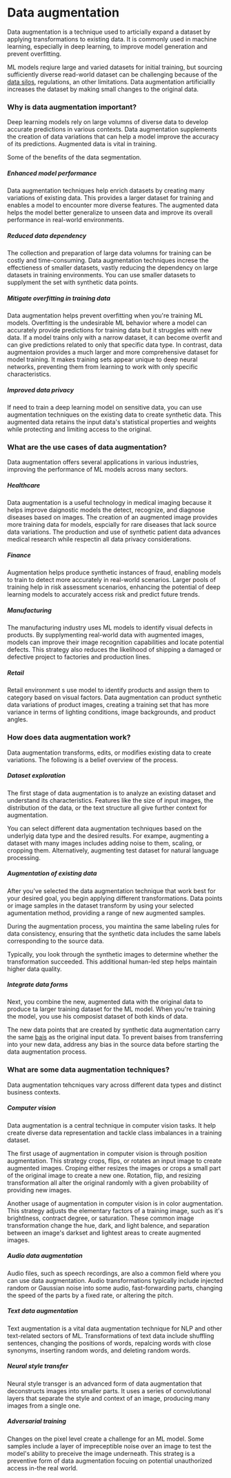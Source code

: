 # Data augmentation

Data augmentation is a technique used to articially expand a dataset by applying transformations to existing data. It is commonly used in machine learning, especially in deep learning, to improve model generation and prevent overfitting.

ML models reqiure large and varied datasets for initial training, but sourcing sufficiently diverse read-world dataset can be challenging because of the [data silos](data-silos.md), regulations, an other limitations. Data augmentation artificiallly increases the dataset by making small changes to the original data.

### Why is data augmentation important?

Deep learning models rely on large volumns of diverse data to develop accurate predictions in various contexts. Data augmentation supplements the creation of data variations that can help a model improve the accuracy of its predictions. Augmented data is vital in training.

Some of the benefits of the data segmentation.

##### Enhanced model performance

Data augmentation techniques help enrich datasets by creating many variations of existing data. This provides a larger dataset for training and enables a model to encounter more diverse features. The augmented data helps the model better generalize to unseen data and improve its overall performance in real-world environments.

##### Reduced data dependency

The collection and preparation of large data volumns for training can be costly and time-consuming. Data augmentation techniques increse the effectieness of smaller datasets, vastly reducing the dependency on large datasets in training environments. You can use smaller datasets to supplyment the set with synthetic data points.

##### Mitigate overfitting in training data

Data augmentation helps prevent overfitting when you're training ML models. Overfitting is the undesirable ML behavior where a model can accurately provide predictions for training data but it struggles with new data. If a model trains only with a narrow dataset, it can become overfit and can give predictions related to only that specific data type. In contrast, data augmentaion provides a much larger and more comprehensive dataset for model training. It makes training sets appear unique to deep neural networks, preventing them from learning to work with only specific characteristics.

##### Improved data privacy

If need to train a deep learning model on sensitive data, you can use augmentation techniques on the existing data to create synthetic data. This augmented data retains the input data's statistical properties and weights while protecting and limiting access to the original.

### What are the use cases of data augmentation?

Data augmentation offers several applications in various industries, improving the performance of ML models across many sectors.

##### Healthcare

Data augmentation is a useful technology in medical imaging because it helps improve daignostic models the detect, recognize, and diagnose diseases based on images. The creation of an augmented image provides more training data for models, espcially for rare diseases that lack source data variations. The production and use of synthetic patient data advances medical research while respectin all data privacy considerations.

##### Finance

Augmentation helps produce synthetic instances of fraud, enabling models to train to detect more accurately in real-world scenarios. Larger pools of training help in risk assessment scenarios, enhancing the potential of deep learning models to accurately access risk and predict future trends.

##### Manufacturing

The manufacturing industry uses ML models to identify visual defects in products. By supplymenting real-world data with augmented images, models can improve their image recognition capabilities and locate potential defects. This strategy also reduces the likelihood of shipping a damaged or defective project to factories and production lines.

##### Retail

Retail environment s use model to identify products and assign them to category based on visual factors. Data augmentation can product synthetic data variations of product images, creating a training set that has more variance in terms of lighting conditions, image backgrounds, and product angles.

### How does data augmentation work?

Data augmentation transforms, edits, or modifies existing data to create variations. The following is a belief overview of the process.

##### Dataset exploration

The first stage of data augmentation is to analyze an existing dataset and understand its characteristics. Features like the size of input images, the distribution of the data, or the text structure all give further context for augmentation.

You can select different data augmentation techniques based on the underlyig data type and the desired results. For exampe, augmenting a dataset with many images includes adding noise to them, scaling, or cropping them. Alternatively, augmenting test dataset for natural language processing.

##### Augmentation of existing data

After you've selected the data augmentation technique that work best for your desired goal, you begin applying different transformations. Data points or image samples in the dataset transform by using your selected agumentation method, providing a range of new augmented samples.

During the augmentation process, you maintina the same labeling rules for data consistency, ensuring that the synthetic data includes the same labels corresponding to the source data.


Typically, you look through the synthetic images to determine whether the transformation succeeded. This additional human-led step helps maintain higher data quality.

##### Integrate data forms

Next, you combine the new, augmented data with the original data to produce ta larger training dataset for the ML model. When you're training the model, you use his composist dataset of both kinds of data.

The new data points that are created by synthetic data augmentation carry the same [bais](bais.md) as the original input data. To prevent baises from transferring into your new data, address any bias in the source data before starting the data augmentation process.


### What are some data augmentation techniques?

Data augmentation tehcniques vary across different data types and distinct business contexts.

##### Computer vision

Data augmentation is a central technique in computer vision tasks. It help create diverse data representation and tackle class imbalances in a training dataset.

The first usage of augmentation in computer vision is through position augmentation. This strategy crops, flips, or rotates an input image to create augmented images. Croping either resizes the images or crops a small part of the original image to create a new one. Rotation, flip, and resizing transformation all alter the original randomly with a given probability of providing new images.

Another usage of augmentation in computer vision is in color augmentation. This strategy adjusts the elementary factors of a training image, such as it's brightlness, contract degree, or saturation. These common image transformation change the hue, dark, and light balence, and separation between an image's darkset and lightest areas to create augmented images.

##### Audio data augmentation

Audio files, such as speech recordings, are also a common field where you can use data augmentation. Audio transformations typically include injected random or Gaussian noise into some audio, fast-forwarding parts, changing the speed of the parts by a fixed rate, or altering the pitch.

##### Text data augmentation

Text augmentation is a vital data augmentation technique for NLP and other text-related sectors of ML. Transformations of text data include shuffling sentences, changing the positions of words, repalcing words with close synonyms, inserting random words, and deleting random words.

##### Neural style transfer

Neural style transger is an advanced form of data augmentation that deconstructs images into smaller parts. It uses a series of convolutional layers that separate the style and context of an image, producing many images from a single one.

##### Adversarial training

Changes on the pixel level create a challenge for an ML model. Some samples include a layer of impreceptible noise over an image to test the model's ability to preceive the image underneath. This strateg is a preventive form of data augmentation focuing on potential unauthorized access in-the real world.